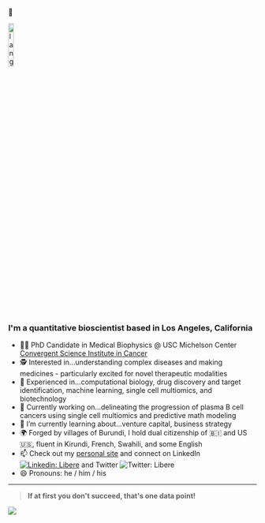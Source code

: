 :wave:
<p align="left"><img width=15%" src="https://github.com/alansmathew/alansmathew/raw/master/lang.gif" alt="lang image here" /></p>
  
<!---![Header image](https://raw.githubusercontent.com/jayrajroshan/jayrajroshan/master/Assets/myHeader.jpg)--->

### I'm a quantitative bioscientist based in Los Angeles, California 

- 👨‍🔬 PhD Candidate in Medical Biophysics @ USC Michelson Center [Convergent Science Institute in Cancer](https://kuhn.usc.edu/)
- 🕵️ Interested in...understanding complex diseases and making medicines - particularly excited for novel therapeutic modalities
- 📖 Experienced in...computational biology, drug discovery and target identification, machine learning, single cell multiomics, and biotechnology
- 🔭 Currently working on...delineating the progression of plasma B cell cancers using single cell multiomics and predictive math modeling
- 🌱 I’m currently learning about...venture capital, business strategy  
- 🌍 Forged by villages of Burundi, I hold dual citizenship of :burundi: and US :us:, fluent in Kirundi, French, Swahili, and some English
- 📫 Check out my [personal site](https://liberendacayisaba.com/) and connect on LinkedIn [![Linkedin: Libere](https://img.shields.io/badge/-LibereNdacayisaba-blue?style=flat-square&logo=Linkedin&logoColor=white&link=https://www.linkedin.com/in/ndacayisaba/)](https://www.linkedin.com/in/ndacayisaba/) and Twitter ![Twitter: Libere](https://img.shields.io/twitter/follow/libertatemN?style=social)
- 😄 Pronouns: he / him / his 
  
---
  > **If at first you don't succeed, that's one data point!** 
<a href="">
  <img align="centre" src="https://github-readme-stats.vercel.app/api?username=libertatem&count_private=true&include_all_commits=true&show_icons=true&title_color=990000&text_color=faf7f7&icon_color=990000&bg_color=FFC72C" />
<a />
  
<!--
![Top Langs](https://github-readme-stats.vercel.app/api/top-langs/?username=libertatem&layout=compact&title_color=007bff&text_color=e7e7e7&icon_color=007bff&bg_color=171c28)
  
  ## <h3 align="left">Some GitHub Stats</h3>
  <a href="hhttps://github.com/libertatem?tab=followers">
    <img src="https://img.shields.io/github/followers/libertatem?tab=followers?label=blue&logo=github&style=for-the-badge" alt="GitHub badge" />
  </a>
 
**libertatem/libertatem** is a ✨ _special_ ✨ repository because its `README.md` (this file) appears on your GitHub profile.
Here are some ideas to get you started:
- 🔭 I’m currently working on ...
- 🌱 I’m currently learning ...
- 👯 I’m looking to collaborate on ...
- 🤔 I’m looking for help with ...
- 💬 Ask me about ...
- 📫 How to reach me: ...
- 😄 Pronouns: ...
- ⚡ Fun fact: ...
-->
